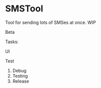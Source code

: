 # SMSTool
Tool for sending lots of SMSes at once. WIP

Beta

Tasks: <p/>
UI <p/>
Test <p/>

1. Debug
2. Testing
2. Release

